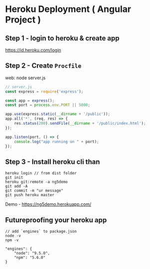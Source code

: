 # Heroku Deployment ( Angular Project )

## Step 1 - login to heroku & create app
https://id.heroku.com/login

## Step 2 - Create `Procfile`
web: node server.js

```javascript
// server.js
const express = require('express');

const app = express();
const port = process.env.PORT || 5000;

app.use(express.static(__dirname + '/public'));
app.all('*', (req, res) => {
	res.status(200).sendFile(__dirname + '/public/index.html');
});

app.listen(port, () => {
	console.log("app running on " + port);
});
```

## Step 3 - Install heroku cli than

```
heroku login // from dist folder
git init
heroku git:remote -a ng5demo
git add -A
git commit -m "ur message"
git push heroku master
```

Demo - https://ng5demo.herokuapp.com/


## Futureproofing your heroku app

```
// add `engines` to package.json
node -v
npm -v

"engines": {
	"node": "9.5.0",
	"npm": "5.6.0"
}
```